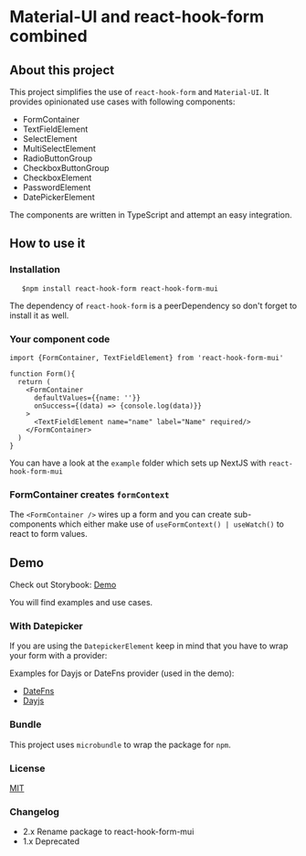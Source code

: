 # Material-UI and react-hook-form combined
## About this project

This project simplifies the use of `react-hook-form` and `Material-UI`. It provides opinionated use cases with following
components:

* FormContainer
* TextFieldElement
* SelectElement
* MultiSelectElement
* RadioButtonGroup
* CheckboxButtonGroup
* CheckboxElement
* PasswordElement
* DatePickerElement

The components are written in TypeScript and attempt an easy integration.

## How to use it

### Installation
```
   $npm install react-hook-form react-hook-form-mui
```
The dependency of `react-hook-form` is a peerDependency so don't forget to install it as well.

### Your component code

```
import {FormContainer, TextFieldElement} from 'react-hook-form-mui'

function Form(){
  return (
    <FormContainer 
      defaultValues={{name: ''}}
      onSuccess={(data) => {console.log(data)}}
    >
      <TextFieldElement name="name" label="Name" required/>
    </FormContainer>
  )
}
```

You can have a look at the `example` folder which sets up NextJS with `react-hook-form-mui`

### FormContainer creates `formContext`

The `<FormContainer />` wires up a form and you can create sub-components which either make use of `useFormContext() | useWatch()` to react to form values. 

## Demo

Check out Storybook: [Demo](https://react-hook-form-material-ui.vercel.app)

You will find examples and use cases.

### With Datepicker

If you are using the `DatepickerElement` keep in mind that you have to wrap your form with a provider:

Examples for Dayjs or DateFns provider (used in the demo):
* [DateFns](/src/DateFnsProvider.tsx)
* [Dayjs](/src/DateFnsProvider.tsx)

### Bundle

This project uses `microbundle` to wrap the package for `npm`. 

### License

[MIT](./LICENSE)

### Changelog
* 2.x Rename package to react-hook-form-mui
* 1.x Deprecated
